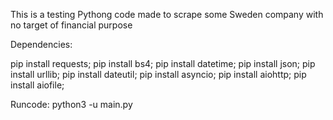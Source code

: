 This is a testing Pythong code made to scrape some Sweden company with no target of financial purpose

Dependencies:

pip install requests;
pip install bs4;
pip install datetime;
pip install json;
pip install urllib;
pip install dateutil;
pip install asyncio;
pip install aiohttp;
pip install aiofile;

Runcode: python3 -u main.py

